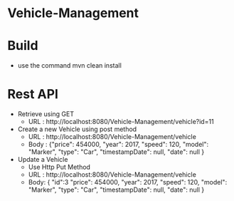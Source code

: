# Vehicle-Management

# Build
 - use the command mvn clean install
 
# Rest API
 - Retrieve  using GET
    - URL :  http://localhost:8080/Vehicle-Management/vehicle?id=11
 - Create a new Vehicle using post method
    - URL : http://localhost:8080/Vehicle-Management/vehicle
    - Body :	{"price": 454000,
             	"year": 2017,
             "speed": 120,
             "model": "Marker",
             "type": "Car",
             "timestampDate": null,
             "date": null
             }
 - Update a Vehicle
   - Use Http Put Method
   - URL : http://localhost:8080/Vehicle-Management/vehicle
   - Body:
          {   "id":3
              "price": 454000,
             	"year": 2017,
             "speed": 120,
             "model": "Marker",
             "type": "Car",
             "timestampDate": null,
             "date": null
             }
    
